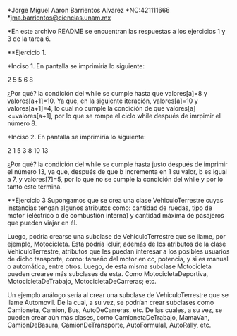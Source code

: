 *Jorge Miguel Aaron Barrientos Alvarez
*NC:421111666
*jma.barrientos@ciencias.unam.mx

*En este archivo README se encuentran las respuestas a los ejercicios 1 y 3
de la tarea 6.

**Ejercicio 1.

*Inciso 1.
En pantalla se imprimiría lo siguiente:

   2
   5
   5
   6
   8
   
¿Por qué? la condición del while se cumple hasta que valores[a]=8 y
valores[a+1]=10. Ya que, en la siguiente iteración, valores[a]=10 y
valores[a+1]=4, lo cual no cumple la condición de que
valores[a]<=valores[a+1], por lo que se rompe el ciclo while después de
imrpimir el número 8.

*Inciso 2.
En pantalla se imprimiría lo siguiente:

   2
   1
   5
   3
   8
   10
   13

¿Por qué? la condición del while se cumple hasta justo después de imprimir
el número 13, ya que, después de que b incrementa en 1 su valor, b es
igual a 7, y valores[7]=5, por lo que no se cumple la condición del while
y por lo tanto este termina.


**Ejercicio 3
Supongamos que se crea una clase VehiculoTerrestre cuyas instancias tengan
algunos atributos como: cantidad de ruedas, tipo de motor (eléctrico o de
combustión interna) y cantidad máxima de pasajeros que pueden viajar en él.

Luego, podría crearse una subclase de VehiculoTerrestre que se llame,
por ejemplo, Motocicleta. Esta podría icluir, además de los atributos
de la clase VehiculoTerrestre, atributos que les puedan interesar a
los posibles usuarios de dicho tansporte, como: tamaño del motor en cc,
potencia, y si es manual o automática, entre otros. Luego, de esta
misma subclase Motocicleta pueden crearse más subclases de esta.
Como MotocicletaDeportiva, MotocicletaDeTrabajo, MotocicletaDeCarreras; etc.

Un ejemplo análogo sería al crear una subclase de VehiculoTerrestre que se
llame Automovil. De la cual, a su vez, se podrían crear subclases como
Camioneta, Camion, Bus, AutoDeCarreras, etc. De las cuales, a su vez, se
pueden crear aún más clases, como CamionetaDeTrabajo, MamaVan, CamionDeBasura,
CamionDeTransporte, AutoFormula1, AutoRally, etc.
